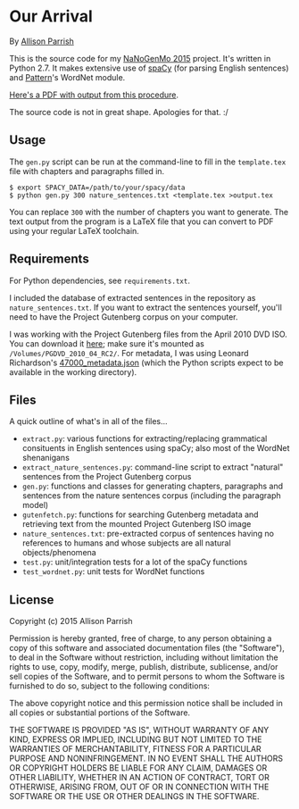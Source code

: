 # Our Arrival

By [Allison Parrish](http://www.decontextualize.com/)

This is the source code for my [NaNoGenMo
2015](https://github.com/dariusk/NaNoGenMo-2015/issues/25) project. It's
written in Python 2.7. It makes extensive use of [spaCy](http://spacy.io/) (for
parsing English sentences) and
[Pattern](http://www.clips.ua.ac.be/pages/pattern-en)'s WordNet module.

[Here's a PDF with output from this
procedure](http://s3.amazonaws.com/aparrish/our-arrival.pdf).

The source code is not in great shape. Apologies for that. :/

## Usage

The `gen.py` script can be run at the command-line to fill in the
`template.tex` file with chapters and paragraphs filled in.

    $ export SPACY_DATA=/path/to/your/spacy/data
    $ python gen.py 300 nature_sentences.txt <template.tex >output.tex

You can replace `300` with the number of chapters you want to generate. The
text output from the program is a LaTeX file that you can convert to PDF using
your regular LaTeX toolchain.

## Requirements

For Python dependencies, see `requirements.txt`.

I included the database of extracted sentences in the repository as
`nature_sentences.txt`. If you want to extract the sentences yourself, you'll
need to have the Project Gutenberg corpus on your computer.

I was working with the Project Gutenberg files from the April 2010 DVD ISO.
You can download it [here](http://www.gutenberg.org/wiki/Gutenberg:The_CD_and_DVD_Project); make sure it's mounted as `/Volumes/PGDVD_2010_04_RC2/`. For
metadata, I was using Leonard Richardson's
[47000_metadata.json](https://twitter.com/leonardr/status/667049187918356480)
(which the Python scripts expect to be available in the working directory).

## Files

A quick outline of what's in all of the files...

* `extract.py`: various functions for extracting/replacing grammatical
  consituents in English sentences using spaCy; also most of the WordNet
  shenanigans
* `extract_nature_sentences.py`: command-line script to extract "natural"
  sentences from the Project Gutenberg corpus
* `gen.py`: functions and classes for generating chapters, paragraphs and
  sentences from the nature sentences corpus (including the paragraph model)
* `gutenfetch.py`: functions for searching Gutenberg metadata and retrieving
  text from the mounted Project Gutenberg ISO image
* `nature_sentences.txt`: pre-extracted corpus of sentences having no
  references to humans and whose subjects are all natural objects/phenomena
* `test.py`: unit/integration tests for a lot of the spaCy functions
* `test_wordnet.py`: unit tests for WordNet functions

## License

Copyright (c) 2015 Allison Parrish

Permission is hereby granted, free of charge, to any person obtaining a copy
of this software and associated documentation files (the "Software"), to deal
in the Software without restriction, including without limitation the rights
to use, copy, modify, merge, publish, distribute, sublicense, and/or sell
copies of the Software, and to permit persons to whom the Software is
furnished to do so, subject to the following conditions:

The above copyright notice and this permission notice shall be included in
all copies or substantial portions of the Software.

THE SOFTWARE IS PROVIDED "AS IS", WITHOUT WARRANTY OF ANY KIND, EXPRESS OR
IMPLIED, INCLUDING BUT NOT LIMITED TO THE WARRANTIES OF MERCHANTABILITY,
FITNESS FOR A PARTICULAR PURPOSE AND NONINFRINGEMENT.  IN NO EVENT SHALL THE
AUTHORS OR COPYRIGHT HOLDERS BE LIABLE FOR ANY CLAIM, DAMAGES OR OTHER
LIABILITY, WHETHER IN AN ACTION OF CONTRACT, TORT OR OTHERWISE, ARISING FROM,
OUT OF OR IN CONNECTION WITH THE SOFTWARE OR THE USE OR OTHER DEALINGS IN
THE SOFTWARE.

